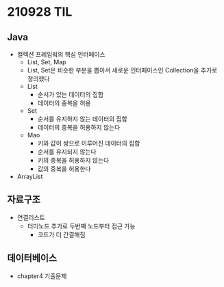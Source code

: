 # 210928 TIL
## Java
- 컬렉션 프레임웍의 핵심 인터페이스
	- List, Set, Map
	- List, Set은 비슷한 부분을 뽑아서 새로운 인터페이스인 Collection을 추가로 정의했다
	- List
		+ 순서가 있는 데이터의 집합
		+ 데이터의 중복을 허용
	- Set
		+ 순서를 유지하지 않는 데이터의 집합
		+ 데이터의 중복을 허용하지 않는다
	- Mao
		+ 키와 값이 쌍으로 이루어진 데이터의 집합
		+ 순서를 유지되지 않는다
		+ 키의 중복을 허용하지 않는다
		+ 값의 중복을 허용한다
- ArrayList
## 자료구조
- 연결리스트
	- 더미노드 추가로 두번째 노드부터 접근 가능
		+ 코드가 더 간결해짐
## 데이터베이스
- chapter4 기출문제
	
